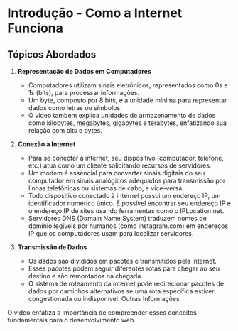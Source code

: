 # Introdução - Como a Internet Funciona

## Tópicos Abordados

1. **Representação de Dados em Computadores**

    * Computadores utilizam sinais eletrônicos, representados como 0s e 1s (bits), para processar informações.
    * Um byte, composto por 8 bits, é a unidade mínima para representar dados como letras ou símbolos.
    * O vídeo também explica unidades de armazenamento de dados como kilobytes, megabytes, gigabytes e terabytes, enfatizando sua relação com bits e bytes.

2. **Conexão à Internet**

    * Para se conectar à internet, seu dispositivo (computador, telefone, etc.) atua como um cliente solicitando recursos de servidores.
    * Um modem é essencial para converter sinais digitais do seu computador em sinais analógicos adequados para transmissão por linhas telefônicas ou sistemas de cabo, e vice-versa.
    * Todo dispositivo conectado à internet possui um endereço IP, um identificador numérico único. É possível encontrar seu endereço IP e o endereço IP de sites usando ferramentas como o IPLocation.net.
    * Servidores DNS (Domain Name System) traduzem nomes de domínio legíveis por humanos (como instagram.com) em endereços IP que os computadores usam para localizar servidores.

3. **Transmissão de Dados**

    * Os dados são divididos em pacotes e transmitidos pela internet.
    * Esses pacotes podem seguir diferentes rotas para chegar ao seu destino e são remontados na chegada.
    * O sistema de roteamento da internet pode redirecionar pacotes de dados por caminhos alternativos se uma rota específica estiver congestionada ou indisponível.
Outras Informações

O vídeo enfatiza a importância de compreender esses conceitos fundamentais para o desenvolvimento web. 

